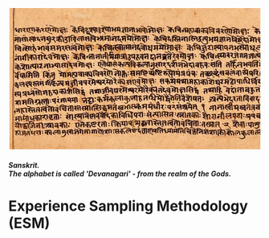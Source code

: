 <p align="center"> <img width="500" src="esm1.jpeg" alt="sanskrit"> </p>

##### *Sanskrit.*<br>*The alphabet is called 'Devanagari' - from the realm of the Gods.*

# Experience Sampling Methodology (ESM)
